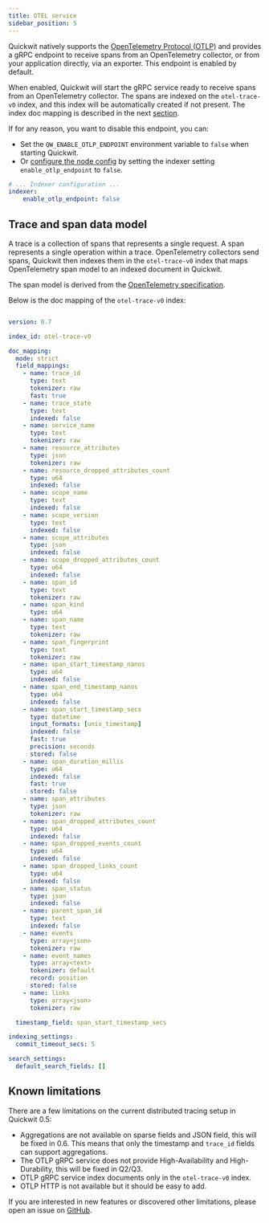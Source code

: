 ```yaml
---
title: OTEL service
sidebar_position: 5
---
```


Quickwit natively supports the [OpenTelemetry Protocol (OTLP)](https://opentelemetry.io/docs/reference/specification/protocol/otlp/) and provides a gRPC endpoint to receive spans from an OpenTelemetry collector, or from your application directly, via an exporter. This endpoint is enabled by default.

When enabled, Quickwit will start the gRPC service ready to receive spans from an OpenTelemetry collector. The spans are indexed on  the `otel-trace-v0` index, and this index will be automatically created if not present. The index doc mapping is described in the next [section](#trace-and-span-data-model).

If for any reason, you want to disable this endpoint, you can:
- Set the `QW_ENABLE_OTLP_ENDPOINT` environment variable to `false` when starting Quickwit.
- Or [configure the node config](/docs/configuration/node-config.md) by setting the indexer setting `enable_otlp_endpoint` to `false`.

```yaml title=node-config.yaml
# ... Indexer configuration ...
indexer:
    enable_otlp_endpoint: false
```

## Trace and span data model

A trace is a collection of spans that represents a single request. A span represents a single operation within a trace. OpenTelemetry collectors send spans, Quickwit then indexes them in the `otel-trace-v0` index that maps OpenTelemetry span model to an indexed document in Quickwit.

The span model is derived from the [OpenTelemetry specification](https://opentelemetry.io/docs/reference/specification/trace/api/).

Below is the doc mapping of the `otel-trace-v0` index:

```yaml

version: 0.7

index_id: otel-trace-v0

doc_mapping:
  mode: strict
  field_mappings:
    - name: trace_id
      type: text
      tokenizer: raw
      fast: true
    - name: trace_state
      type: text
      indexed: false
    - name: service_name
      type: text
      tokenizer: raw
    - name: resource_attributes
      type: json
      tokenizer: raw
    - name: resource_dropped_attributes_count
      type: u64
      indexed: false
    - name: scope_name
      type: text
      indexed: false
    - name: scope_version
      type: text
      indexed: false
    - name: scope_attributes
      type: json
      indexed: false
    - name: scope_dropped_attributes_count
      type: u64
      indexed: false
    - name: span_id
      type: text
      tokenizer: raw
    - name: span_kind
      type: u64
    - name: span_name
      type: text
      tokenizer: raw
    - name: span_fingerprint
      type: text
      tokenizer: raw
    - name: span_start_timestamp_nanos
      type: u64
      indexed: false
    - name: span_end_timestamp_nanos
      type: u64
      indexed: false
    - name: span_start_timestamp_secs
      type: datetime
      input_formats: [unix_timestamp]
      indexed: false
      fast: true
      precision: seconds
      stored: false
    - name: span_duration_millis
      type: u64
      indexed: false
      fast: true
      stored: false
    - name: span_attributes
      type: json
      tokenizer: raw
    - name: span_dropped_attributes_count
      type: u64
      indexed: false
    - name: span_dropped_events_count
      type: u64
      indexed: false
    - name: span_dropped_links_count
      type: u64
      indexed: false
    - name: span_status
      type: json
      indexed: false
    - name: parent_span_id
      type: text
      indexed: false
    - name: events
      type: array<json>
      tokenizer: raw
    - name: event_names
      type: array<text>
      tokenizer: default
      record: position
      stored: false
    - name: links
      type: array<json>
      tokenizer: raw

  timestamp_field: span_start_timestamp_secs

indexing_settings:
  commit_timeout_secs: 5

search_settings:
  default_search_fields: []
```

## Known limitations

There are a few limitations on the current distributed tracing setup in Quickwit 0.5:
- Aggregations are not available on sparse fields and JSON field, this will be fixed in 0.6. This means that only the timestamp and `trace_id` fields can support aggregations.
- The OTLP gRPC service does not provide High-Availability and High-Durability, this will be fixed in Q2/Q3.
- OTLP gRPC service index documents only in the `otel-trace-v0` index.
- OTLP HTTP is not available but it should be easy to add.

If you are interested in new features or discovered other limitations, please open an issue on [GitHub](https://github.com/quickwit-oss/quickwit).
